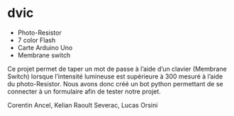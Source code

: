 # dvic

-    Photo-Resistor 
-    7 color Flash 
-    Carte Arduino Uno 
-    Membrane switch

Ce projet permet de taper un mot de passe à l’aide d’un clavier (Membrane Switch) lorsque l’intensité lumineuse est supérieure à 300 mesuré à l’aide du photo-Resistor.
Nous avons donc créé un bot python permettant de se connecter à un formulaire afin de tester notre projet.


Corentin Ancel, Kelian Raoult Severac, Lucas Orsini
